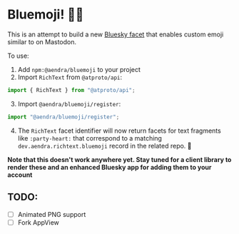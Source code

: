 # Bluemoji! 💙🦋

This is an attempt to build a new [Bluesky facet][1] that enables
custom emoji similar to on Mastodon.

To use:

1. Add `npm:@aendra/bluemoji` to your project
2. Import `RichText` from `@atproto/api`:

```js
import { RichText } from "@atproto/api";
```

3. Import `@aendra/bluemoji/register`:

```js
import "@aendra/bluemoji/register";
```

4. The `RichText` facet identifier will now return facets for text fragments like `:party-heart:` that
   correspond to a matching `dev.aendra.richtext.bluemoji` record in the related repo. :tada:

**Note that this doesn't work anywhere yet. Stay tuned for a client library to render these and an enhanced Bluesky app for adding them to your account**

## TODO:

- [ ] Animated PNG support
- [ ] Fork AppView

[1]: https://docs.bsky.app/docs/advanced-guides/post-richtext

